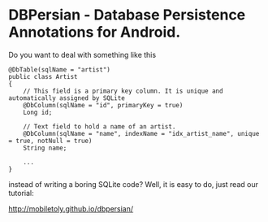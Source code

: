 DBPersian - Database Persistence Annotations for Android.
=========================================================

Do you want to deal with something like this

    @DbTable(sqlName = "artist")
    public class Artist
    {
        // This field is a primary key column. It is unique and automatically assigned by SQLite
        @DbColumn(sqlName = "id", primaryKey = true)
        Long id;
    
        // Text field to hold a name of an artist.
        @DbColumn(sqlName = "name", indexName = "idx_artist_name", unique = true, notNull = true)
        String name;
    
        ...
    }

instead of writing a boring SQLite code? Well, it is easy to do, just read our tutorial:

http://mobiletoly.github.io/dbpersian/

